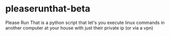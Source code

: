 # pleaserunthat-beta
Please Run That is a python script that let's you execute linux commands in another computer at your house with just their private ip (or via a vpn)

